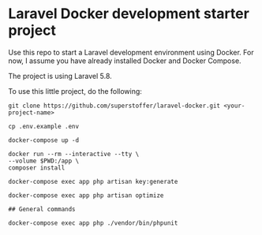 # Laravel Docker development starter project

Use this repo to start a Laravel development environment using Docker.
For now, I assume you have already installed Docker and Docker Compose.

The project is using Laravel 5.8.

To use this little project, do the following:

```
git clone https://github.com/superstoffer/laravel-docker.git <your-project-name>

cp .env.example .env

docker-compose up -d

docker run --rm --interactive --tty \
--volume $PWD:/app \
composer install

docker-compose exec app php artisan key:generate

docker-compose exec app php artisan optimize

## General commands

docker-compose exec app php ./vendor/bin/phpunit
